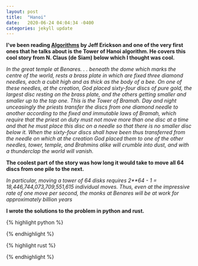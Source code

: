 ```yaml
---
layout: post
title:  "Hanoi"
date:   2020-06-24 04:04:34 -0400
categories: jekyll update
---
```


**I've been reading [Algorithms][algorithms] by Jeff Erickson and one of the very first ones that he talks about is the Tower of Hanoi algorithm. He covers this cool 
story from N. Claus (de Siam) below which I thought was cool.** 

*In the great temple at Benares. . . beneath the dome which marks the centre of
the world, rests a brass plate in which are fixed three diamond needles, each
a cubit high and as thick as the body of a bee. On one of these needles, at the
creation, God placed sixty-four discs of pure gold, the largest disc resting on the
brass plate, and the others getting smaller and smaller up to the top one. This is
the Tower of Bramah. Day and night unceasingly the priests transfer the discs
from one diamond needle to another according to the fixed and immutable
laws of Bramah, which require that the priest on duty must not move more
than one disc at a time and that he must place this disc on a needle so that
there is no smaller disc below it. When the sixty-four discs shall have been thus
transferred from the needle on which at the creation God placed them to one
of the other needles, tower, temple, and Brahmins alike will crumble into dust,
and with a thunderclap the world will vanish.*

**The coolest part of the story was how long it would take to move all 64 discs from one pile to the next.**

*In particular, moving a tower of 64 disks requires 2**64 - 1 =
 18,446,744,073,709,551,615 individual moves. Thus, even at the impressive rate
of one move per second, the monks at Benares will be at work for approximately
 billion years*

**I wrote the solutions to the problem in python and rust.** 

{% highlight python %}

{% endhighlight %}

{% highlight rust %}

{% endhighlight %}

[Algorithms]: https://jeffe.cs.illinois.edu/teaching/algorithms/
